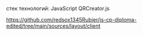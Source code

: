 стек технологий:
JavaScript
QRCreator.js


https://github.com/redsox1345Rubier/js-cp-diploma-edited/tree/main/sources/layout/client